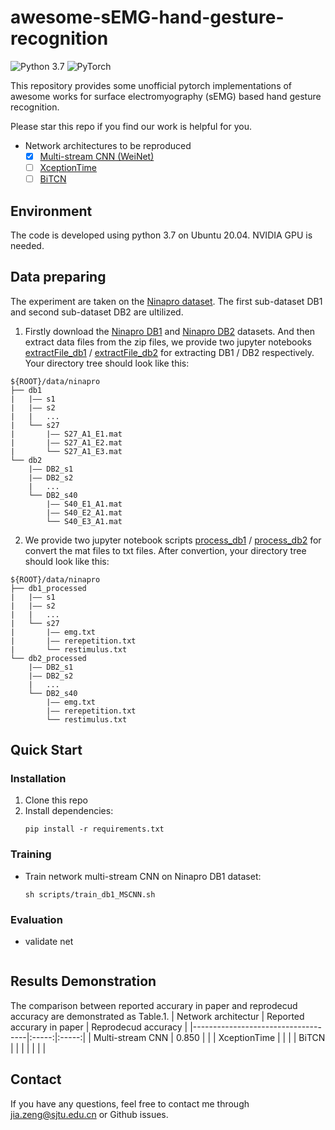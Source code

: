 # awesome-sEMG-hand-gesture-recognition
![Python 3.7](https://img.shields.io/badge/python-3.7-green.svg?style=plastic)
![PyTorch](https://img.shields.io/badge/PyTorch%20-%23EE4C2C.svg?style=plastic)

This repository provides some unofficial pytorch implementations of awesome works for surface electromyography (sEMG) based hand gesture recognition.

Please star this repo if you find our work is helpful for you.

* Network architectures to be reproduced
  * [x] [Multi-stream CNN (WeiNet)](https://www.sciencedirect.com/science/article/abs/pii/S0167865517304439)
  * [ ] [XceptionTime](https://arxiv.org/abs/1911.03803)
  * [ ] [BiTCN](https://link.springer.com/chapter/10.1007/978-981-33-4932-2_30)

## Environment
The code is developed using python 3.7 on Ubuntu 20.04. NVIDIA GPU is needed.

## Data preparing
The experiment are taken on the [Ninapro dataset](http://ninaweb.hevs.ch/). The first sub-dataset DB1 and second sub-dataset DB2 are ultilized. 
1. Firstly download the [Ninapro DB1](http://ninaweb.hevs.ch/data1) and [Ninapro DB2](http://ninaweb.hevs.ch/data2) datasets. And then extract data files from the zip files, we provide two jupyter notebooks [extractFile_db1](https://github.com/increase24/Ninapro-dataset-processing/blob/master/processing/extractFile_db1.ipynb) / [extractFile_db2](https://github.com/increase24/Ninapro-dataset-processing/blob/master/processing/extractFile_db2.ipynb) for extracting DB1 / DB2 respectively.
Your directory tree should look like this: 

```
${ROOT}/data/ninapro
├── db1
|   |—— s1
|   |—— s2
|   |   ...
|   └── s27
|       |—— S27_A1_E1.mat
|       |—— S27_A1_E2.mat
|       └── S27_A1_E3.mat
└── db2
    |—— DB2_s1
    |—— DB2_s2
    |   ...
    └── DB2_s40
        |—— S40_E1_A1.mat
        |—— S40_E2_A1.mat
        └── S40_E3_A1.mat
```

2. We provide two jupyter notebook scripts [process_db1](https://github.com/increase24/Ninapro-dataset-processing/blob/master/processing/process_db1.ipynb) / [process_db2](https://github.com/increase24/Ninapro-dataset-processing/blob/master/processing/process_db2.ipynb) for convert the mat files to txt files.
After convertion, your directory tree should look like this: 
```
${ROOT}/data/ninapro
├── db1_processed
|   |—— s1
|   |—— s2
|   |   ...
|   └── s27
|       |—— emg.txt
|       |—— rerepetition.txt
|       └── restimulus.txt
└── db2_processed
    |—— DB2_s1
    |—— DB2_s2
    |   ...
    └── DB2_s40
        |—— emg.txt
        |—— rerepetition.txt
        └── restimulus.txt
```

## Quick Start
### Installation
1. Clone this repo
2. Install dependencies:
   ```
   pip install -r requirements.txt
   ```
### Training
* Train network multi-stream CNN on Ninapro DB1 dataset:
  ```
  sh scripts/train_db1_MSCNN.sh
  ```
### Evaluation
* validate net
  ```
  
  ```

## Results Demonstration
The comparison between reported accurary in paper and reprodecud accuracy are demonstrated as Table.1.
|  Network architectur               |   Reported accurary in paper   |   Reprodecud accuracy |
|------------------------------------|:-----:|:-----:|
| Multi-stream CNN             | 0.850 |  |
| XceptionTime                 |   |   |
| BiTCN                        |   |   | 
|                              |   |   | 

## Contact
If you have any questions, feel free to contact me through jia.zeng@sjtu.edu.cn or Github issues.